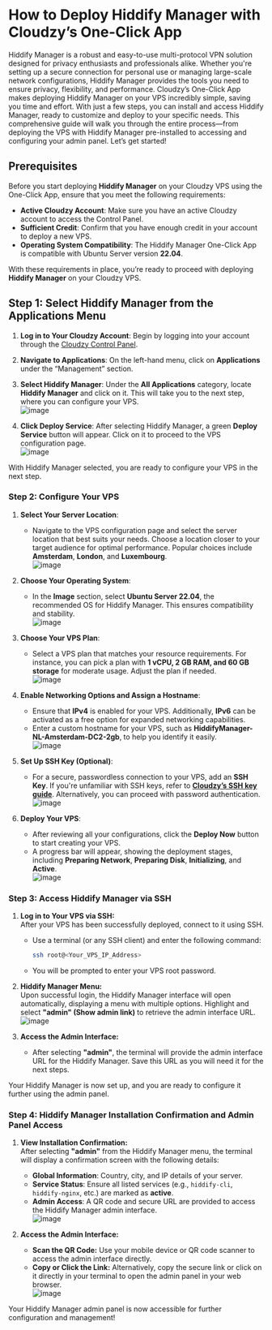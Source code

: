 # How to Deploy Hiddify Manager with Cloudzy’s One-Click App

Hiddify Manager is a robust and easy-to-use multi-protocol VPN solution designed for privacy enthusiasts and professionals alike. Whether you're setting up a secure connection for personal use or managing large-scale network configurations, Hiddify Manager provides the tools you need to ensure privacy, flexibility, and performance. 
Cloudzy’s One-Click App makes deploying Hiddify Manager on your VPS incredibly simple, saving you time and effort. With just a few steps, you can install and access Hiddify Manager, ready to customize and deploy to your specific needs. 
This comprehensive guide will walk you through the entire process—from deploying the VPS with Hiddify Manager pre-installed to accessing and configuring your admin panel. Let’s get started!

## Prerequisites  

Before you start deploying **Hiddify Manager** on your Cloudzy VPS using the One-Click App, ensure that you meet the following requirements:

- **Active Cloudzy Account**: Make sure you have an active Cloudzy account to access the Control Panel.  
- **Sufficient Credit**: Confirm that you have enough credit in your account to deploy a new VPS.  
- **Operating System Compatibility**: The Hiddify Manager One-Click App is compatible with Ubuntu Server version **22.04**.  

With these requirements in place, you’re ready to proceed with deploying **Hiddify Manager** on your Cloudzy VPS.

## Step 1: Select Hiddify Manager from the Applications Menu  

1. **Log in to Your Cloudzy Account**: Begin by logging into your account through the [Cloudzy Control Panel](https://panel.cloudzy.com).  

2. **Navigate to Applications**: On the left-hand menu, click on **Applications** under the “Management” section.  

3. **Select Hiddify Manager**: Under the **All Applications** category, locate **Hiddify Manager** and click on it. This will take you to the next step, where you can configure your VPS.   
  ![image](https://github.com/user-attachments/assets/2ce9d37f-852b-489d-9967-2ea290b1c2ae)

4. **Click Deploy Service**: After selecting Hiddify Manager, a green **Deploy Service** button will appear. Click on it to proceed to the VPS configuration page.  
 ![image](https://github.com/user-attachments/assets/746b4644-318f-4026-9766-7f7edd30e11d)

With Hiddify Manager selected, you are ready to configure your VPS in the next step.

### Step 2: Configure Your VPS

1. **Select Your Server Location**:  
   - Navigate to the VPS configuration page and select the server location that best suits your needs. Choose a location closer to your target audience for optimal performance. Popular choices include **Amsterdam**, **London**, and **Luxembourg**.    
![image](https://github.com/user-attachments/assets/d0771419-5c2d-4bdc-8281-37263437ab7a)


2. **Choose Your Operating System**:  
   - In the **Image** section, select **Ubuntu Server 22.04**, the recommended OS for Hiddify Manager. This ensures compatibility and stability.  
   ![image](https://github.com/user-attachments/assets/4939c4fd-4826-416b-a169-1554b3cc02f3)


3. **Choose Your VPS Plan**:  
   - Select a VPS plan that matches your resource requirements. For instance, you can pick a plan with **1 vCPU, 2 GB RAM, and 60 GB storage** for moderate usage. Adjust the plan if needed.  
   ![image](https://github.com/user-attachments/assets/ec57f711-f1e0-4c64-87db-2b5dcef27deb)


4. **Enable Networking Options and Assign a Hostname**:  
   - Ensure that **IPv4** is enabled for your VPS. Additionally, **IPv6** can be activated as a free option for expanded networking capabilities.  
   - Enter a custom hostname for your VPS, such as **HiddifyManager-NL-Amsterdam-DC2-2gb**, to help you identify it easily.  
   ![image](https://github.com/user-attachments/assets/7598a800-9df8-438c-a46c-ab51ed94f9cf)


5. **Set Up SSH Key (Optional)**:  
   - For a secure, passwordless connection to your VPS, add an **SSH Key**. If you're unfamiliar with SSH keys, refer to **[Cloudzy’s SSH key guide](https://cloudzy.com/kb/linux/connection/)**. Alternatively, you can proceed with password authentication.  
  ![image](https://github.com/user-attachments/assets/7dbfd91c-d82c-4d34-83f5-1c0ddf91396e)

6. **Deploy Your VPS**:  
   - After reviewing all your configurations, click the **Deploy Now** button to start creating your VPS.  
   - A progress bar will appear, showing the deployment stages, including **Preparing Network**, **Preparing Disk**, **Initializing**, and **Active**.  
   ![image](https://github.com/user-attachments/assets/07640430-580d-47f2-b766-b5477832a164)

### Step 3: Access Hiddify Manager via SSH

1. **Log in to Your VPS via SSH:**  
   After your VPS has been successfully deployed, connect to it using SSH.  
   - Use a terminal (or any SSH client) and enter the following command:
     ```bash
     ssh root@<Your_VPS_IP_Address>
     ```
   - You will be prompted to enter your VPS root password.

2. **Hiddify Manager Menu:**  
   Upon successful login, the Hiddify Manager interface will open automatically, displaying a menu with multiple options. Highlight and select **"admin" (Show admin link)** to retrieve the admin interface URL.  
   ![image](https://github.com/user-attachments/assets/0a6bf71f-9f6d-4753-9055-5b2b79bb4a7d)


3. **Access the Admin Interface:**  
   - After selecting **"admin"**, the terminal will provide the admin interface URL for the Hiddify Manager. Save this URL as you will need it for the next steps.

Your Hiddify Manager is now set up, and you are ready to configure it further using the admin panel.

### Step 4: Hiddify Manager Installation Confirmation and Admin Panel Access

1. **View Installation Confirmation:**  
   After selecting **"admin"** from the Hiddify Manager menu, the terminal will display a confirmation screen with the following details:  
   - **Global Information**: Country, city, and IP details of your server.  
   - **Service Status**: Ensure all listed services (e.g., `hiddify-cli`, `hiddify-nginx`, etc.) are marked as **active**.  
   - **Admin Access**: A QR code and secure URL are provided to access the Hiddify Manager admin interface.  
   ![image](https://github.com/user-attachments/assets/7f1d5e6a-6a6d-453d-91a7-c05d03130529)


2. **Access the Admin Interface:**  
   - **Scan the QR Code:** Use your mobile device or QR code scanner to access the admin interface directly.  
   - **Copy or Click the Link:** Alternatively, copy the secure link or click on it directly in your terminal to open the admin panel in your web browser.  
     ![image](https://github.com/user-attachments/assets/6c037ee5-53b6-4bc3-990c-65c0de7fdf80)


Your Hiddify Manager admin panel is now accessible for further configuration and management!
